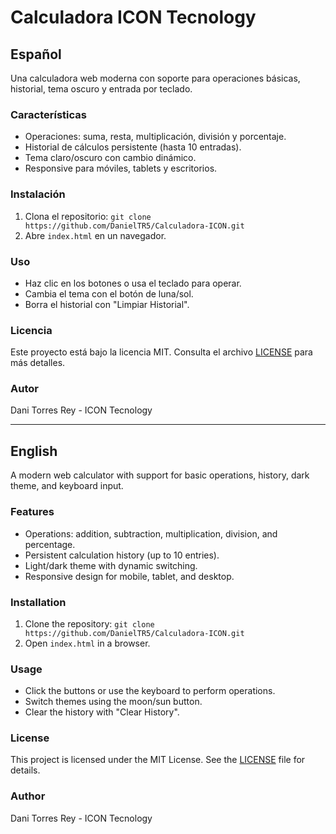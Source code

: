 # Calculadora ICON Tecnology

## Español

Una calculadora web moderna con soporte para operaciones básicas, historial, tema oscuro y entrada por teclado.

### Características
- Operaciones: suma, resta, multiplicación, división y porcentaje.
- Historial de cálculos persistente (hasta 10 entradas).
- Tema claro/oscuro con cambio dinámico.
- Responsive para móviles, tablets y escritorios.

### Instalación
1. Clona el repositorio: `git clone https://github.com/DanielTR5/Calculadora-ICON.git`
2. Abre `index.html` en un navegador.

### Uso
- Haz clic en los botones o usa el teclado para operar.
- Cambia el tema con el botón de luna/sol.
- Borra el historial con "Limpiar Historial".

### Licencia
Este proyecto está bajo la licencia MIT. Consulta el archivo [LICENSE](LICENSE) para más detalles.

### Autor
Dani Torres Rey - ICON Tecnology

---

## English

A modern web calculator with support for basic operations, history, dark theme, and keyboard input.

### Features
- Operations: addition, subtraction, multiplication, division, and percentage.
- Persistent calculation history (up to 10 entries).
- Light/dark theme with dynamic switching.
- Responsive design for mobile, tablet, and desktop.

### Installation
1. Clone the repository: `git clone https://github.com/DanielTR5/Calculadora-ICON.git`
2. Open `index.html` in a browser.

### Usage
- Click the buttons or use the keyboard to perform operations.
- Switch themes using the moon/sun button.
- Clear the history with "Clear History".

### License
This project is licensed under the MIT License. See the [LICENSE](LICENSE) file for details.

### Author
Dani Torres Rey - ICON Tecnology